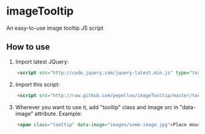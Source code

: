 imageTooltip
============

An easy-to-use image tooltip JS script


How to use
----------

1. Import latest JQuery:
```html
    <script src="http://code.jquery.com/jquery-latest.min.js" type="text/javascript"></script>
```

2. Import this script:
```html
    <script src="http://raw.github.com/pepellou/imageTooltip/master/tooltip.js" type="text/javascript"></script>
```

3. Wherever you want to use it, add "tooltip" class and image src in "data-image" attribute. Example:
```html
    <span class="tooltip" data-image="images/some-image.jpg">Place mouse here</span>
```

